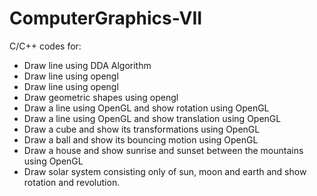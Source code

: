 # ComputerGraphics-VII
C/C++ codes for:
- Draw line using DDA Algorithm
- Draw line using opengl
- Draw line using opengl
- Draw geometric shapes using opengl
- Draw a line using OpenGL and show rotation using OpenGL
- Draw a line using OpenGL and show translation using OpenGL
- Draw a cube and show its transformations using OpenGL
- Draw a ball and show its bouncing motion using OpenGL
- Draw a house and show sunrise and sunset between the mountains using OpenGL
- Draw solar system consisting only of sun, moon and earth and show rotation and revolution.
